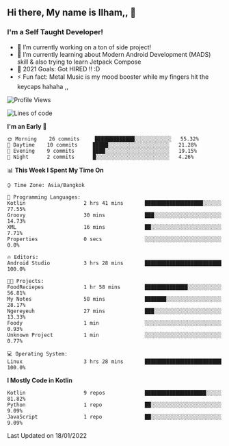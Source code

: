 ## Hi there, My name is Ilham,, 👋


### I'm a Self Taught Developer!
- 🔭 I’m currently working on a ton of side project!
- 🌱 I’m currently learning about Modern Android Development (MADS) skill & also trying to learn Jetpack Compose
- 🥅 2021 Goals: Got HIRED !! :D
- ⚡ Fun fact: Metal Music is my mood booster while my fingers hit the keycaps hahaha  ,,



<!--START_SECTION:waka-->
![Profile Views](http://img.shields.io/badge/Profile%20Views-0-blue)

![Lines of code](https://img.shields.io/badge/From%20Hello%20World%20I%27ve%20Written-380%20Thousand%20lines%20of%20code-blue)

**I'm an Early 🐤** 

```text
🌞 Morning    26 commits     █████████████░░░░░░░░░░░░   55.32% 
🌆 Daytime    10 commits     █████░░░░░░░░░░░░░░░░░░░░   21.28% 
🌃 Evening    9 commits      ████░░░░░░░░░░░░░░░░░░░░░   19.15% 
🌙 Night      2 commits      █░░░░░░░░░░░░░░░░░░░░░░░░   4.26%

```


📊 **This Week I Spent My Time On** 

```text
⌚︎ Time Zone: Asia/Bangkok

💬 Programming Languages: 
Kotlin                   2 hrs 41 mins       ███████████████████░░░░░░   77.55% 
Groovy                   30 mins             ███░░░░░░░░░░░░░░░░░░░░░░   14.73% 
XML                      16 mins             ██░░░░░░░░░░░░░░░░░░░░░░░   7.71% 
Properties               0 secs              ░░░░░░░░░░░░░░░░░░░░░░░░░   0.0%

🔥 Editors: 
Android Studio           3 hrs 28 mins       █████████████████████████   100.0%

🐱‍💻 Projects: 
FoodReciepes             1 hr 58 mins        ██████████████░░░░░░░░░░░   56.81% 
My Notes                 58 mins             ███████░░░░░░░░░░░░░░░░░░   28.17% 
Ngereyeuh                27 mins             ███░░░░░░░░░░░░░░░░░░░░░░   13.33% 
Foody                    1 min               ░░░░░░░░░░░░░░░░░░░░░░░░░   0.93% 
Unknown Project          1 min               ░░░░░░░░░░░░░░░░░░░░░░░░░   0.77%

💻 Operating System: 
Linux                    3 hrs 28 mins       █████████████████████████   100.0%

```

**I Mostly Code in Kotlin** 

```text
Kotlin                   9 repos             ████████████████████░░░░░   81.82% 
Python                   1 repo              ██░░░░░░░░░░░░░░░░░░░░░░░   9.09% 
JavaScript               1 repo              ██░░░░░░░░░░░░░░░░░░░░░░░   9.09%

```



 Last Updated on 18/01/2022
<!--END_SECTION:waka-->
